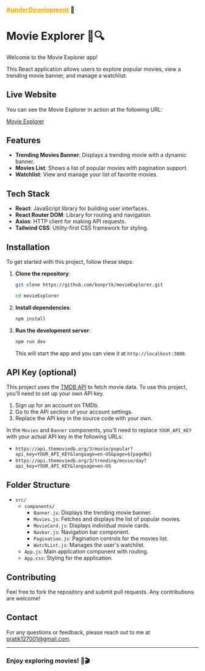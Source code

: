 ### <a href="#" style="color: #FFA500;">#underDevelopment</a> 🚧


# Movie Explorer 🎥🔍

Welcome to the Movie Explorer app!

This React application allows users to explore popular movies, view a trending movie banner, and manage a watchlist.

## Live Website
You can see the Movie Explorer in action at the following URL:

[Movie Explorer](#)


## Features

- **Trending Movies Banner**: Displays a trending movie with a dynamic banner.
- **Movies List**: Shows a list of popular movies with pagination support.
- **Watchlist**: View and manage your list of favorite movies.

## Tech Stack

- **React**: JavaScript library for building user interfaces.
- **React Router DOM**: Library for routing and navigation.
- **Axios**: HTTP client for making API requests.
- **Tailwind CSS**: Utility-first CSS framework for styling.


## Installation

To get started with this project, follow these steps:

1. **Clone the repository**:
   ```bash
   git clone https://github.com/konprtk/movieExplorer.git
   
   cd movieExplorer
   ```

2. **Install dependencies**:
   ```bash
   npm install
   ```

3. **Run the development server**:
   ```bash
   npm run dev
   ```

   This will start the app and you can view it at `http://localhost:3000`.

## API Key (optional)

This project uses the [TMDB API](https://www.themoviedb.org/documentation/api) to fetch movie data. To use this project, you'll need to set up your own API key.

1. Sign up for an account on TMDb.
2. Go to the API section of your account settings.
3. Replace the API key in the source code with your own.

In the `Movies` and `Banner` components, you'll need to replace `YOUR_API_KEY` with your actual API key in the following URLs:

- `https://api.themoviedb.org/3/movie/popular?api_key=YOUR_API_KEY&language=en-US&page=${pageNo}`
- `https://api.themoviedb.org/3/trending/movie/day?api_key=YOUR_API_KEY&language=en-US`

## Folder Structure

- `src/`
  - `components/`
    - `Banner.js`: Displays the trending movie banner.
    - `Movies.js`: Fetches and displays the list of popular movies.
    - `MovieCard.js`: Displays individual movie cards.
    - `Navbar.js`: Navigation bar component.
    - `Pagination.js`: Pagination controls for the movies list.
    - `WatchList.js`: Manages the user's watchlist.
  - `App.js`: Main application component with routing.
  - `App.css`: Styling for the application.

<!-- 
## License

This project is licensed under the MIT License. See the [LICENSE](LICENSE) file for details. -->

## Contributing

Feel free to fork the repository and submit pull requests. Any contributions are welcome!

## Contact

For any questions or feedback, please reach out to me at [pratik127001@gmail.com](mailto:pratik127001@gmail.com).

---

### Enjoy exploring movies! 🍿🎬
